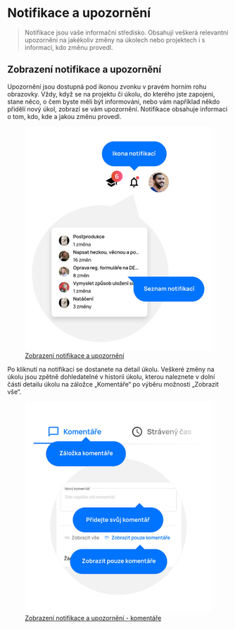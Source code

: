 # Notifikace a upozornění

>  Notifikace jsou vaše informační středisko. Obsahují veškerá relevantní upozornění na jakékoliv změny na úkolech nebo projektech i s informací, kdo změnu provedl.

## Zobrazení notifikace a upozornění

Upozornění jsou dostupná pod ikonou zvonku v pravém horním rohu obrazovky. Vždy, když se na projektu či úkolu, do kterého jste zapojeni, stane něco, o čem byste měli být informováni, nebo vám například někdo přidělí nový úkol, zobrazí se vám upozornění. Notifikace obsahuje informaci o tom, kdo, kde a jakou změnu provedl.

<figure>
	<a href="../../../assets/images/cs/notifikace-zobrazeni.jpg" title="Zobrazení notifikace a upozornění" class="glightbox">
		<img loading="lazy" src="../../../assets/images/cs/notifikace-zobrazeni.jpg" alt="Zobrazení notifikace a upozornění" />
		<figcaption>Zobrazení notifikace a upozornění</figcaption>
	</a>
</figure>

Po kliknutí na notifikaci se dostanete na detail úkolu. Veškeré změny na úkolu jsou zpětně dohledatelné v historii úkolu, kterou naleznete v dolní části detailu úkolu na záložce „Komentáře“ po výběru možnosti „Zobrazit vše“.

<figure>
	<a href="../../../assets/images/cs/notifikace-a-upozorneni-komentare.jpg" title="Zobrazení notifikace a upozornění - komentáře" class="glightbox">
		<img loading="lazy" src="../../../assets/images/cs/notifikace-a-upozorneni-komentare.jpg" alt="Zobrazení notifikace a upozornění - komentáře" />
		<figcaption>Zobrazení notifikace a upozornění - komentáře</figcaption>
	</a>
</figure>